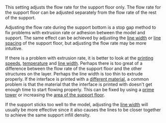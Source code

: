 This setting adjusts the flow rate for the support floor only. The flow rate for the support floor can be adjusted separately from the flow rate of the rest of the support.

Adjusting the flow rate during the support bottom is a stop gap method to fix problems with extrusion rate or adhesion between the model and support. The same effect can be achieved by adjusting the [line width](../resolution/support_bottom_line_width.md) or [line spacing](../support/support_bottom_line_distance.md) of the support floor, but adjusting the flow rate may be more intuitive.

If there is a problem with extrusion rate, it is better to look at the [printing speeds](../speed/speed_support_bottom.md), [temperature](material_print_temperature.md) and [line width](../resolution/support_bottom_line_width.md). Perhaps there is too great of a difference between the flow rate of the support floor and the other structures on the layer. Perhaps the line width is too thin to extrude properly. If the interface is printed with a [different material](../support/support_interface_extruder_nr.md), a common problem is that the material that the interface is printed with doesn't get enough time to start flowing properly. This can be fixed by using a [prime tower](../dual/prime_tower_enable.md) or increasing the [area of the support floor](../support/support_bottom_offset.md).

If the support sticks too well to the model, adjusting the [line width](../resolution/support_bottom_line_width.md) will usually be more effective since it also causes the lines to be closer together to achieve the same support infill density.